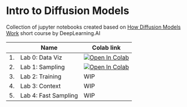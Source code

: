 # Intro to Diffusion Models
Collection of jupyter notebooks created based on [How Diffusion Models Work](https://learn.deeplearning.ai/diffusion-models/) short course by DeepLearning.AI

|    | Name                 | Colab link                                                                                                                                                                                           |
|----|----------------------|------------------------------------------------------------------------------------------------------------------------------------------------------------------------------------------------------|
| 1. | Lab 0: Data Viz      | [![Open In Colab](https://colab.research.google.com/assets/colab-badge.svg)](https://colab.research.google.com/github/vinay-jose/intro-to-diffusion-models/blob/main/notebooks/Lab_0_Data_Viz.ipynb) |
| 2. | Lab 1: Sampling      | [![Open In Colab](https://colab.research.google.com/assets/colab-badge.svg)](https://colab.research.google.com/github/vinay-jose/intro-to-diffusion-models/blob/main/notebooks/Lab_1_Sampling.ipynb) |
| 3. | Lab 2: Training      | WIP                                                                                                                                                                                                  |
| 4. | Lab 3: Context       | WIP                                                                                                                                                                                                  |
| 5. | Lab 4: Fast Sampling | WIP                                                                                                                                                                                                  |
